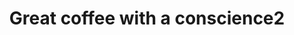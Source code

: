 ---
templateKey: index-page
title: Great coffee with a conscience2
image: ../img/logo.png
about:
  title: about
  aboutImage: ../img/about.png
  paragraphs:
    - Saskia Brett is a fully qualified beauty therapist and licensed body piercer located upstairs at Freedom Tattoo Studio in Ipswich, Suffolk.
    - Saskia has previously worked in spas before choosing to open Blackthorn Beauty. The newly refurbished studio provides a relaxing environment where Saskia provides a range of treatments such as eyelash extensions, massage and piercings.
    - Get in touch for further information or to book an appointment!
  aboutPattern: ../img/pattern.png
---